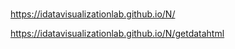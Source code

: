 # 

https://idatavisualizationlab.github.io/N/

https://idatavisualizationlab.github.io/N/getdatahtml
